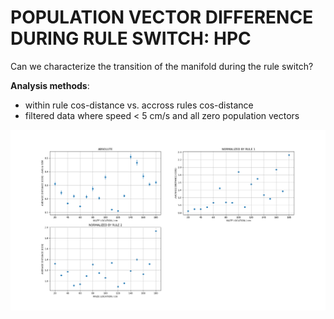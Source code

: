 # POPULATION VECTOR DIFFERENCE DURING RULE SWITCH: HPC

Can we characterize the transition of the manifold during the rule switch?

**Analysis methods**:
* within rule cos-distance vs. accross rules cos-distance
* filtered data where speed < 5 cm/s and all zero population vectors

![alt text](../plots/quant_transition_cos.png)